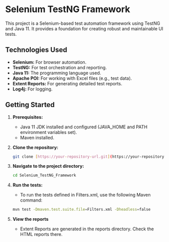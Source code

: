 # Selenium TestNG Framework

This project is a Selenium-based test automation framework using TestNG and Java 11.  It provides a foundation for creating robust and maintainable UI tests.

## Technologies Used

* **Selenium:** For browser automation.
* **TestNG:** For test orchestration and reporting.
* **Java 11:** The programming language used.
* **Apache POI:** For working with Excel files (e.g., test data).
* **Extent Reports:** For generating detailed test reports.
* **Log4j:** For logging.

## Getting Started

1. **Prerequisites:**

    * Java 11 JDK installed and configured (JAVA_HOME and PATH environment variables set).
    * Maven installed.

2. **Clone the repository:**

   ```bash
   git clone [https://your-repository-url.git](https://your-repository-url.git)  # Replace with your repository URL

3. **Navigate to the project directory:**

    ```bash
   cd Selenium_TestNG_Framework
   
4. **Run the tests:**
   * To run the tests defined in Filters.xml, use the following Maven command:
    ```bash
   mvn test -Dmaven.test.suite.file=Filters.xml -Dheadless=false
5. **View the reports**
   * Extent Reports are generated in the reports directory. Check the HTML reports there.